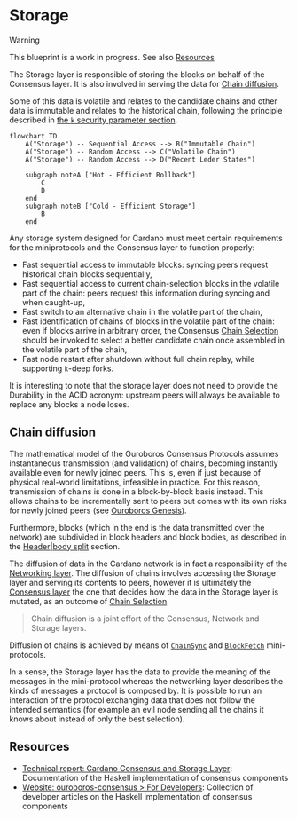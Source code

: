 # Storage

> [!WARNING]
>
> This blueprint is a work in progress.
> See also [Resources](#resources)

The Storage layer is responsible of storing the blocks on behalf of the
Consensus layer. It is also involved in serving the data for [Chain
diffusion](#chain-diffusion).

Some of this data is volatile and relates to the candidate chains and other data
is immutable and relates to the historical chain, following the principle
described in [the `k` security parameter
section](../consensus/chainsel.md#the-k-security-parameter).

```mermaid
flowchart TD
    A("Storage") -- Sequential Access --> B("Immutable Chain")
    A("Storage") -- Random Access --> C("Volatile Chain")
    A("Storage") -- Random Access --> D("Recent Leder States")

    subgraph noteA ["Hot - Efficient Rollback"]
        C
        D
    end
    subgraph noteB ["Cold - Efficient Storage"]
        B
    end
```

Any storage system designed for Cardano must meet certain requirements for the
miniprotocols and the Consensus layer to function properly:

- Fast sequential access to immutable blocks: syncing peers request historical
  chain blocks sequentially,
- Fast sequential access to current chain-selection blocks in the volatile part
  of the chain: peers request this information during syncing and when
  caught-up,
- Fast switch to an alternative chain in the volatile part of the chain,
- Fast identification of chains of blocks in the volatile part of the chain:
  even if blocks arrive in arbitrary order, the Consensus [Chain
  Selection](../consensus/chainsel.md) should be invoked to select a better
  candidate chain once assembled in the volatile part of the chain,
- Fast node restart after shutdown without full chain replay, while supporting
  `k`-deep forks.

It is interesting to note that the storage layer does not need to provide the
Durability in the ACID acronym: upstream peers will always be available to
replace any blocks a node loses.

## Chain diffusion

The mathematical model of the Ouroboros Consensus Protocols assumes
instantaneous transmission (and validation) of chains, becoming instantly
available even for newly joined peers. This is, even if just because of physical
real-world limitations, infeasible in practice. For this reason, transmission of
chains is done in a block-by-block basis instead. This allows chains to be
incrementally sent to peers but comes with its own risks for newly joined peers
(see [Ouroboros Genesis](../consensus/chainsel.md#ouroboros-genesis)).

Furthermore, blocks (which in the end is the data transmitted over the network)
are subdivided in block headers and block bodies, as described in the
[Header|body split](../consensus/#headerbody-split) section.

The diffusion of data in the Cardano network is in fact a responsibility of the
[Networking layer](../network/). The diffusion of chains involves accessing the
Storage layer and serving its contents to peers, however it is ultimately the
[Consensus layer](../consensus/) the one that decides how the data in the
Storage layer is mutated, as an outcome of [Chain
Selection](../consensus/chainsel.md).

> Chain diffusion is a joint effort of the Consensus, Network and Storage
> layers.

Diffusion of chains is achieved by means of
[`ChainSync`](../network/node-to-node/chainsync) and
[`BlockFetch`](../network/node-to-node/blockfetch) mini-protocols.

In a sense, the Storage layer has the data to provide the meaning of the
messages in the mini-protocol whereas the networking layer describes the kinds
of messages a protocol is composed by. It is possible to run an interaction of
the protocol exchanging data that does not follow the intended semantics (for
example an evil node sending all the chains it knows about instead of only the
best selection).

## Resources

- [Technical report: Cardano Consensus and Storage Layer](https://ouroboros-consensus.cardano.intersectmbo.org/pdfs/report.pdf): Documentation of the Haskell implementation of consensus components
- [Website: ouroboros-consensus > For Developers](https://ouroboros-consensus.cardano.intersectmbo.org/docs/for-developers): Collection of developer articles on the Haskell implementation of consensus components
